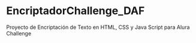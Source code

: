 # EncriptadorChallenge_DAF
Proyecto de Encriptación de Texto en HTML, CSS y Java Script para Alura Challenge 
